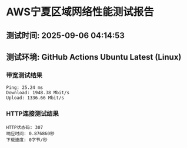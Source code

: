 # AWS宁夏区域网络性能测试报告
## 测试时间: 2025-09-06 04:14:53
## 测试环境: GitHub Actions Ubuntu Latest (Linux)

### 带宽测试结果
```
Ping: 25.24 ms
Download: 1948.38 Mbit/s
Upload: 1336.66 Mbit/s
```

### HTTP连接测试结果
```
HTTP状态码: 307
响应时间: 0.876860秒
下载速度: 0字节/秒
```

